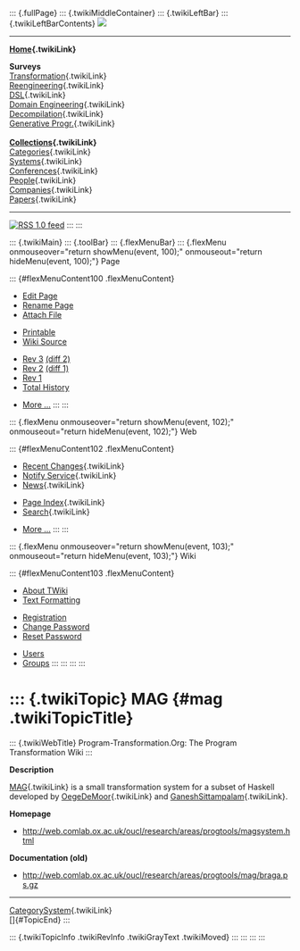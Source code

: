 ::: {.fullPage}
::: {.twikiMiddleContainer}
::: {.twikiLeftBar}
::: {.twikiLeftBarContents}
![](../pub/transformation.gif)

------------------------------------------------------------------------

**[Home](WebHome){.twikiLink}**

**Surveys**\
[Transformation](ProgramTransformation){.twikiLink}\
[Reengineering](ReengineeringWiki){.twikiLink}\
[DSL](DomainSpecificLanguages){.twikiLink}\
[Domain Engineering](DomainEngineering){.twikiLink}\
[Decompilation](DeCompilation){.twikiLink}\
[Generative Progr.](GenerativeProgrammingWiki){.twikiLink}\
\
**[Collections](CategoryCollection){.twikiLink}**\
[Categories](CategoryCategory){.twikiLink}\
[Systems](TransformationSystems){.twikiLink}\
[Conferences](TransformationConferences){.twikiLink}\
[People](TransformationPeople){.twikiLink}\
[Companies](TransformationCompanies){.twikiLink}\
[Papers](CategoryPaper){.twikiLink}

------------------------------------------------------------------------

[![](../pub/rss.gif "RSS 1.0 feed")](WebRss@skin=rss)
:::
:::

::: {.twikiMain}
::: {.toolBar}
::: {.flexMenuBar}
::: {.flexMenu onmouseover="return showMenu(event, 100);" onmouseout="return hideMenu(event, 100);"}
Page

::: {#flexMenuContent100 .flexMenuContent}
-   [Edit
    Page](http://www.program-transformation.org/edit/Transform/MAG?t=1536826329)
-   [Rename
    Page](http://www.program-transformation.org/rename/Transform/MAG)
-   [Attach
    File](http://www.program-transformation.org/attach/Transform/MAG)

<!-- -->

-   [Printable](http://www.program-transformation.org/view/Transform/MAG?skin=print.pattern)
-   [Wiki
    Source](http://www.program-transformation.org/view/Transform/MAG?skin=text&raw=on&contenttype=text/plain)

<!-- -->

-   [Rev
    3](http://www.program-transformation.org/view/Transform/MAG?rev=1.3)
    [(diff 2)](http://www.program-transformation.org/rdiff/Transform/MAG?rev1=1.3&rev2=1.2)
-   [Rev
    2](http://www.program-transformation.org/view/Transform/MAG?rev=1.2)
    [(diff 1)](http://www.program-transformation.org/rdiff/Transform/MAG?rev1=1.2&rev2=1.1)
-   [Rev
    1](http://www.program-transformation.org/view/Transform/MAG?rev=1.1)
-   [Total
    History](http://www.program-transformation.org/rdiff/Transform/MAG)

<!-- -->

-   [More
    \...](http://www.program-transformation.org/oops/Transform/MAG?template=oopsmore&param1=1.3&param2=1.3)
:::
:::

::: {.flexMenu onmouseover="return showMenu(event, 102);" onmouseout="return hideMenu(event, 102);"}
Web

::: {#flexMenuContent102 .flexMenuContent}
-   [Recent Changes](WebChanges){.twikiLink}
-   [Notify Service](WebNotify){.twikiLink}
-   [News](WebNews){.twikiLink}

<!-- -->

-   [Page Index](WebIndex){.twikiLink}
-   [Search](WebSearch){.twikiLink}

<!-- -->

-   [More
    \...](http://www.program-transformation.org/oops/Transform/MAG?template=oopsmore&param1=1.3&param2=1.3)
:::
:::

::: {.flexMenu onmouseover="return showMenu(event, 103);" onmouseout="return hideMenu(event, 103);"}
Wiki

::: {#flexMenuContent103 .flexMenuContent}
-   [About
    TWiki](http://www.program-transformation.org/view/TWiki/WebHome)
-   [Text
    Formatting](http://www.program-transformation.org/view/TWiki/TextFormattingRules)

<!-- -->

-   [Registration](http://www.program-transformation.org/view/TWiki/TWikiRegistration)
-   [Change
    Password](http://www.program-transformation.org/view/TWiki/ChangePassword)
-   [Reset
    Password](http://www.program-transformation.org/view/TWiki/ResetPassword)

<!-- -->

-   [Users](http://www.program-transformation.org/view/Main/TWikiUsers)
-   [Groups](http://www.program-transformation.org/view/Main/TWikiGroups)
:::
:::
:::
:::

::: {.twikiTopic}
MAG {#mag .twikiTopicTitle}
===

::: {.twikiWebTitle}
Program-Transformation.Org: The Program Transformation Wiki
:::

**Description**

[MAG](MAG){.twikiLink} is a small transformation system for a subset of
Haskell developed by [OegeDeMoor](OegeDeMoor){.twikiLink} and
[GaneshSittampalam](GaneshSittampalam){.twikiLink}.

**Homepage**

-   <http://web.comlab.ox.ac.uk/oucl/research/areas/progtools/magsystem.html>

**Documentation (old)**

-   <http://web.comlab.ox.ac.uk/oucl/research/areas/progtools/mag/braga.ps.gz>

------------------------------------------------------------------------

[CategorySystem](CategorySystem){.twikiLink}\
[]{#TopicEnd}
:::

::: {.twikiTopicInfo .twikiRevInfo .twikiGrayText .twikiMoved}
:::
:::
:::
:::
